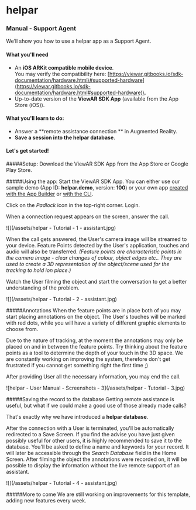 # helpar

### Manual - Support Agent

We’ll show you how to use a helpar app as a Support Agent.

#### What you'll need

* An **iOS ARKit compatible mobile device**.
<br>You may verify the compatibility here: [https://viewar.gitbooks.io/sdk-documentation/hardware.html\#supported-hardware](https://viewar.gitbooks.io/sdk-documentation/hardware.html#supported-hardware)\.
* Up-to-date version of the **ViewAR SDK App** (available from the App Store (iOS)).

#### What you'll learn to do:

* Answer a **remote assistance connection ** in Augmented Reality.
* **Save a session into the helpar database**.

#### Let's get started!

#####Setup:
Download the ViewAR SDK App from the App Store or Google Play Store.

#####Using the app:
Start the ViewAR SDK App. You can either use our sample demo (App ID: **helpar.demo**, version: **100**) or your own app [created with the App Builder](tutorials/helpar/helpar/create-your-app-with-the-app-builder.md) or [with the CLI](tutorials/helpar/helpar/helpar-cli.md).

Click on the _Padlock_ icon in the top-right corner. Login.

When a connection request appears on the screen, answer the call.

![](/assets/helpar - Tutorial - 1 - assistant.jpg)

When the call gets answered, the User's camera image will be streamed to your device. Feature Points detected by the User's application, touches and audio will also be transferred. _(Feature points are characteristic points in the camera image - clear changes of colour, object edges etc.. They are used to create a 3D representation of the object/scene used for the tracking to hold ion place.)_

Watch the User filming the object and start the conversation to get a better understanding of the problem.

![](/assets/helpar - Tutorial - 2 - assistant.jpg)

#####Annotations
When the feature points are in place both of you may start placing annotations on the object. The User's touches will be marked with red dots, while you will have a variety of different graphic elements to choose from.

Due to the nature of tracking, at the moment the annotations may only be placed on and in between the feature points. Try thinking about the feature points as a tool to determine the depth of your touch in the 3D space. We are constantly working on improving the system, therefore don't get frustrated if you cannot get something right the first time ;)

After providing User all the necessary information, you may end the call.

![helpar - User Manual - Screenshots - 3](/assets/helpar - Tutorial - 3.jpg)

#####Saving the record to the database
Getting remote assistance is useful, but what if we could make a good use of those already made calls?

That's exactly why we have introduced a **helpar database**.

After the connection with a User is terminated, you'll be automatically redirected to a Save Screen. If you find the advise you have just given possibly useful for other users, it is highly recommended to save it to the database. You'll be asked to define a name and keywords for your record. It will later be accessible through the _Search Database_ field in the Home Screen. After filming the object the annotations were recorded on, it will be possible to display the information without the live remote support of an assistant.

![](/assets/helpar - Tutorial - 4 - assistant.jpg)

#####More to come
We are still working on improvements for this template, adding new features every week. 

